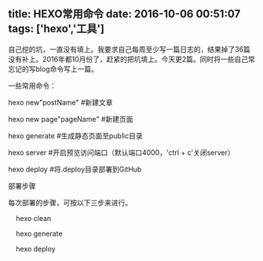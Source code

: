 title: HEXO常用命令
date: 2016-10-06 00:51:07
tags: ['hexo','工具']
---


自己挖的坑，一直没有填上。我要求自己每周至少写一篇日志的，结果掉了36篇没有补上。2016年都10月份了，赶紧的把坑填上。今天更2篇。同时将一些自己常忘记的写blog命令写上一篇。


一些常用命令：

hexo new"postName" #新建文章

hexo new page"pageName" #新建页面

hexo generate #生成静态页面至public目录

hexo server #开启预览访问端口（默认端口4000，'ctrl + c'关闭server）

hexo deploy #将.deploy目录部署到GitHub


部署步骤

每次部署的步骤，可按以下三步来进行。

    hexo clean

    hexo generate

    hexo deploy
